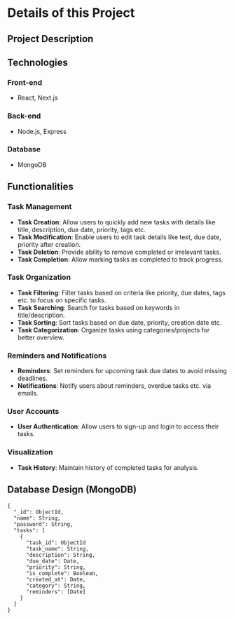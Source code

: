 # Details of this Project

## Project Description


## Technologies
### Front-end
  - React, Next.js
### Back-end
  - Node.js, Express
### Database
  - MongoDB

## Functionalities
### Task Management
  - **Task Creation**: Allow users to quickly add new tasks with details like title, description, due date, priority, tags etc.
  - **Task Modification**: Enable users to edit task details like text, due date, priority after creation.
  - **Task Deletion**: Provide ability to remove completed or irrelevant tasks.
  - **Task Completion**: Allow marking tasks as completed to track progress.

### Task Organization
  - **Task Filtering**: Filter tasks based on criteria like priority, due dates, tags etc. to focus on specific tasks.
  - **Task Searching**: Search for tasks based on keywords in title/description.
  - **Task Sorting**: Sort tasks based on due date, priority, creation date etc.
  - **Task Categorization**: Organize tasks using categories/projects for better overview.

### Reminders and Notifications
  - **Reminders**: Set reminders for upcoming task due dates to avoid missing deadlines.
  - **Notifications**: Notify users about reminders, overdue tasks etc. via emails.

### User Accounts
  - **User Authentication**: Allow users to sign-up and login to access their tasks.

### Visualization
  - **Task History**: Maintain history of completed tasks for analysis.

## Database Design (MongoDB)
```
{
  "_id": ObjectId,
  "name": String,
  "password": String,
  "tasks": [
    {
      "task_id": ObjectId
      "task_name": String,
      "description": String,
      "due_date": Date,
      "priority": String,
      "is_complete": Boolean,
      "created_at": Date,
      "category": String,
      "reminders": [Date]
    }
  ]
}
```
